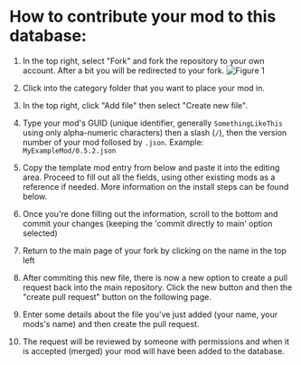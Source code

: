 # How to contribute your mod to this database:
1. In the top right, select "Fork" and fork the repository to your own account. After a bit you will be redirected to your fork.
![Figure 1](https://i.imgur.com/mAirFMb.png)

2. Click into the category folder that you want to place your mod in.
3. In the top right, click "Add file" then select "Create new file".
4. Type your mod's GUID (unique identifier, generally `SomethingLikeThis` using only alpha-numeric characters) then a slash (`/`), then the version number of your mod follosed by `.json`.
Example: `MyExampleMod/0.5.2.json`
5. Copy the template mod entry from below and paste it into the editing area. Proceed to fill out all the fields, using other existing mods as a reference if needed. More information on the install steps can be found below.
6. Once you're done filling out the information, scroll to the bottom and commit your changes (keeping the 'commit directly to main' option selected)
7. Return to the main page of your fork by clicking on the name in the top left
8. After commiting this new file, there is now a new option to create a pull request back into the main repository. Click the new button and then the "create pull request" button on the following page.
9. Enter some details about the file you've just added (your name, your mods's name) and then create the pull request.
10. The request will be reviewed by someone with permissions and when it is accepted (merged) your mod will have been added to the database.
